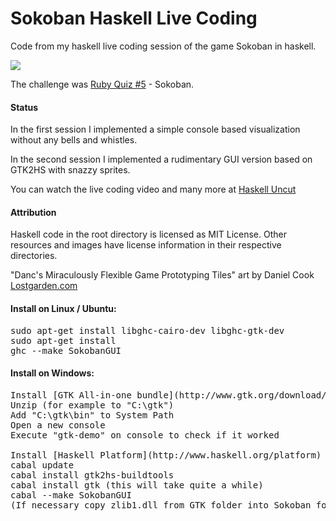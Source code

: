 Sokoban Haskell Live Coding
===========================

Code from my haskell live coding session of the game Sokoban in haskell.

<a href="https://github.com/downloads/jethr0/Sokoban/2012-06-21_sokoban_screenshot.png"><img src="https://github.com/downloads/jethr0/Sokoban/2012-06-21_sokoban_screenshot_small.png"></a>

The challenge was [Ruby Quiz #5](http://www.rubyquiz.com/quiz5.html) - Sokoban.


#### Status
In the first session I implemented a simple console based visualization without any bells and whistles.

In the second session I implemented a rudimentary GUI version based on GTK2HS with snazzy sprites.

You can watch the live coding video and many more at [Haskell Uncut](http://www.youtube.com/user/entirelysubjective)


#### Attribution
Haskell code in the root directory is licensed as MIT License.
Other resources and images have license information in their respective directories.

"Danc's Miraculously Flexible Game Prototyping Tiles" art by Daniel Cook [Lostgarden.com](http://Lostgarden.com) 


#### Install on Linux / Ubuntu:
<pre>
sudo apt-get install libghc-cairo-dev libghc-gtk-dev
sudo apt-get install <cairo and gtk development libraries>
ghc --make SokobanGUI
</pre>


#### Install on Windows:
<pre>
Install [GTK All-in-one bundle](http://www.gtk.org/download/win32.php)
Unzip (for example to "C:\gtk")
Add "C:\gtk\bin" to System Path
Open a new console
Execute "gtk-demo" on console to check if it worked

Install [Haskell Platform](http://www.haskell.org/platform)
cabal update
cabal install gtk2hs-buildtools
cabal install gtk (this will take quite a while)
cabal --make SokobanGUI
(If necessary copy zlib1.dll from GTK folder into Sokoban folder)
</pre>
